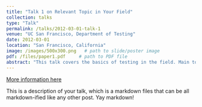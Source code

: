 ```yaml
---
title: "Talk 1 on Relevant Topic in Your Field"
collection: talks
type: "Talk"
permalink: /talks/2012-03-01-talk-1
venue: "UC San Francisco, Department of Testing"
date: 2012-03-01
location: "San Francisco, California"
image: /images/500x300.png   # path to slide/poster image
pdf: /files/paper1.pdf     # path to PDF file
abstract: "This talk covers the basics of testing in the field. Main topics include X, Y, and Z."
---
```


[More information here](http://example2.com)

This is a description of your talk, which is a markdown files that can be all markdown-ified like any other post. Yay markdown!
